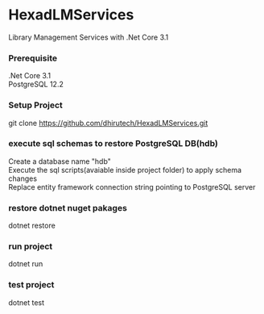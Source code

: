 # HexadLMServices
Library Management Services with .Net Core 3.1

### Prerequisite 
.Net Core 3.1<br />
PostgreSQL 12.2<br />

### Setup Project
git clone https://github.com/dhirutech/HexadLMServices.git

### execute sql schemas to restore PostgreSQL DB(hdb)
Create a database name "hdb"<br />
Execute the sql scripts(avaiable inside project folder) to apply schema changes<br />
Replace entity framework connection string pointing to PostgreSQL server

### restore dotnet nuget pakages
dotnet restore

### run project
dotnet run

### test project
dotnet test
